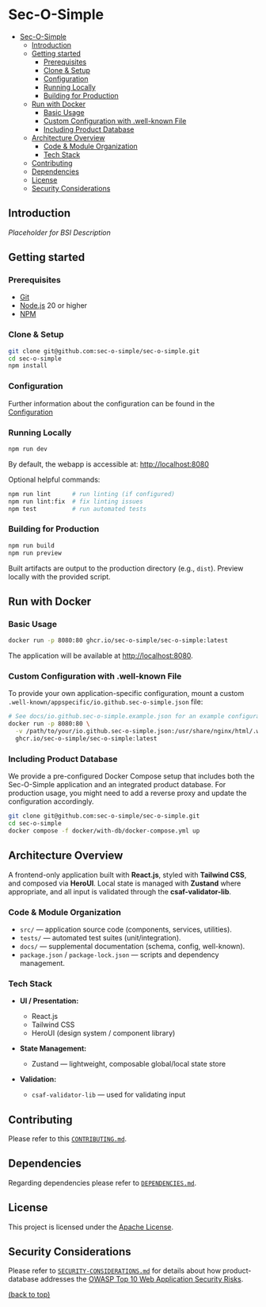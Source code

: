 # Sec-O-Simple

<!-- TOC depthfrom:2 depthto:3 -->
- [Sec-O-Simple](#sec-o-simple)
  - [Introduction](#introduction)
  - [Getting started](#getting-started)
    - [Prerequisites](#prerequisites)
    - [Clone \& Setup](#clone--setup)
    - [Configuration](#configuration)
    - [Running Locally](#running-locally)
    - [Building for Production](#building-for-production)
  - [Run with Docker](#run-with-docker)
    - [Basic Usage](#basic-usage)
    - [Custom Configuration with .well-known File](#custom-configuration-with-well-known-file)
    - [Including Product Database](#including-product-database)
  - [Architecture Overview](#architecture-overview)
    - [Code \& Module Organization](#code--module-organization)
    - [Tech Stack](#tech-stack)
  - [Contributing](#contributing)
  - [Dependencies](#dependencies)
  - [License](#license)
  - [Security Considerations](#security-considerations)
<!-- /TOC -->

## Introduction

_Placeholder for BSI Description_

## Getting started

### Prerequisites

- [Git](https://github.com)
- [Node.js](https://nodejs.org/) 20 or higher
- [NPM](https://www.npmjs.com/package/npm)

### Clone & Setup

```sh
git clone git@github.com:sec-o-simple/sec-o-simple.git
cd sec-o-simple
npm install
```

### Configuration

Further information about the configuration can be found in the [Configuration](./docs/CONFIG.md)

### Running Locally

```sh
npm run dev
```

By default, the webapp is accessible at: [http://localhost:8080](http://localhost:8080)

Optional helpful commands:

```sh
npm run lint      # run linting (if configured)
npm run lint:fix  # fix linting issues
npm test          # run automated tests
```

### Building for Production

```sh
npm run build
npm run preview
```

Built artifacts are output to the production directory (e.g., `dist`). Preview locally with the provided script.

## Run with Docker

### Basic Usage

```bash
docker run -p 8080:80 ghcr.io/sec-o-simple/sec-o-simple:latest
```

The application will be available at [http://localhost:8080](http://localhost:8080).

### Custom Configuration with .well-known File

To provide your own application-specific configuration, mount a custom `.well-known/appspecific/io.github.sec-o-simple.json` file:

```bash
# See docs/io.github.sec-o-simple.example.json for an example configuration
docker run -p 8080:80 \
  -v /path/to/your/io.github.sec-o-simple.json:/usr/share/nginx/html/.well-known/appspecific/io.github.sec-o-simple.json:ro \
  ghcr.io/sec-o-simple/sec-o-simple:latest
```

### Including Product Database

We provide a pre-configured Docker Compose setup that includes both the Sec-O-Simple application and an integrated product database. For production usage, you might need to add a reverse proxy and update the configuration accordingly.

```bash
git clone git@github.com:sec-o-simple/sec-o-simple.git
cd sec-o-simple
docker compose -f docker/with-db/docker-compose.yml up
```

## Architecture Overview

A frontend-only application built with **React.js**, styled with **Tailwind CSS**, and composed via **HeroUI**. Local state is managed with **Zustand** where appropriate, and all input is validated through the **csaf-validator-lib**.

### Code & Module Organization

- `src/` — application source code (components, services, utilities).  
- `tests/` — automated test suites (unit/integration).  
- `docs/` — supplemental documentation (schema, config, well-known).  
- `package.json` / `package-lock.json` — scripts and dependency management.

### Tech Stack

- **UI / Presentation:**  
  - React.js  
  - Tailwind CSS  
  - HeroUI (design system / component library)  

- **State Management:**  
  - Zustand — lightweight, composable global/local state store

- **Validation:**  
  - `csaf-validator-lib` — used for validating input 

## Contributing

Please refer to this [`CONTRIBUTING.md`](CONTRIBUTING.md).

## Dependencies

Regarding dependencies please refer to [`DEPENDENCIES.md`](DEPENDENCIES.md).

## License

This project is licensed under the [Apache License](./LICENSE).  

## Security Considerations

Please refer to [`SECURITY-CONSIDERATIONS.md`](SECURITY-CONSIDERATIONS.md) for details about how product-database addresses the [OWASP Top 10 Web Application Security Risks](https://owasp.org/www-project-top-ten/).

[(back to top)](#bsi-secvisogram-csaf-20-web-editor)
